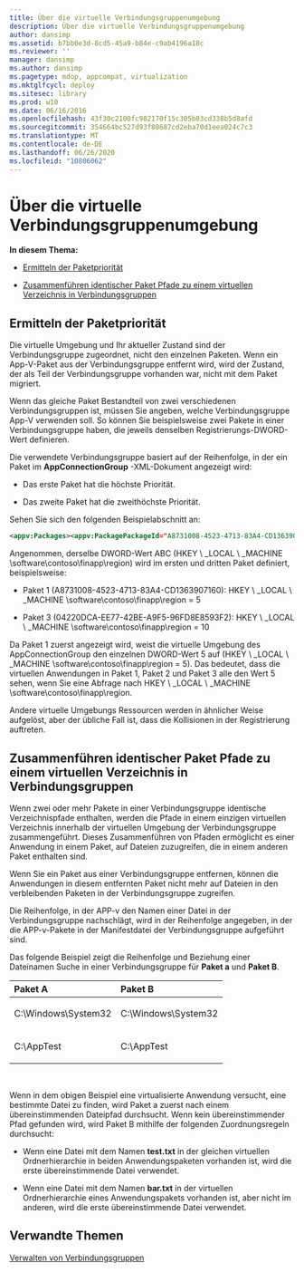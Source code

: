 ```yaml
---
title: Über die virtuelle Verbindungsgruppenumgebung
description: Über die virtuelle Verbindungsgruppenumgebung
author: dansimp
ms.assetid: b7bb0e3d-8cd5-45a9-b84e-c9ab4196a18c
ms.reviewer: ''
manager: dansimp
ms.author: dansimp
ms.pagetype: mdop, appcompat, virtualization
ms.mktglfcycl: deploy
ms.sitesec: library
ms.prod: w10
ms.date: 06/16/2016
ms.openlocfilehash: 43f30c2100fc982170f15c305b03cd338b5d8afd
ms.sourcegitcommit: 354664bc527d93f80687cd2eba70d1eea024c7c3
ms.translationtype: MT
ms.contentlocale: de-DE
ms.lasthandoff: 06/26/2020
ms.locfileid: "10806062"
---
```

# Über die virtuelle Verbindungsgruppenumgebung


**In diesem Thema:**

-   [Ermitteln der Paketpriorität](#bkmk-pkg-priority-deter)

-   [Zusammenführen identischer Paket Pfade zu einem virtuellen Verzeichnis in Verbindungsgruppen](#bkmk-merged-root-ve-exp)

## <a href="" id="bkmk-pkg-priority-deter"></a>Ermitteln der Paketpriorität


Die virtuelle Umgebung und Ihr aktueller Zustand sind der Verbindungsgruppe zugeordnet, nicht den einzelnen Paketen. Wenn ein App-V-Paket aus der Verbindungsgruppe entfernt wird, wird der Zustand, der als Teil der Verbindungsgruppe vorhanden war, nicht mit dem Paket migriert.

Wenn das gleiche Paket Bestandteil von zwei verschiedenen Verbindungsgruppen ist, müssen Sie angeben, welche Verbindungsgruppe App-V verwenden soll. So können Sie beispielsweise zwei Pakete in einer Verbindungsgruppe haben, die jeweils denselben Registrierungs-DWORD-Wert definieren.

Die verwendete Verbindungsgruppe basiert auf der Reihenfolge, in der ein Paket im **AppConnectionGroup** -XML-Dokument angezeigt wird:

-   Das erste Paket hat die höchste Priorität.

-   Das zweite Paket hat die zweithöchste Priorität.

Sehen Sie sich den folgenden Beispielabschnitt an:

```xml
<appv:Packages><appv:PackagePackageId="A8731008-4523-4713-83A4-CD1363907160"VersionId="E889951B-7F30-418B-A69C-B37283BC0DB9"/><appv:PackagePackageId="1DC709C8-309F-4AB4-BD47-F75926D04276"VersionId="01F1943B-C778-40AD-BFAD-AC34A695DF3C"/><appv:PackagePackageId="04220DCA-EE77-42BE-A9F5-96FD8E8593F2"VersionId="E15EFFE9-043D-4C01-BC52-AD2BD1E8BAFA"/></appv:Packages>
```

Angenommen, derselbe DWORD-Wert ABC (HKEY \ _LOCAL \ _MACHINE \\software\\contoso\\finapp\\region) wird im ersten und dritten Paket definiert, beispielsweise:

-   Paket 1 (A8731008-4523-4713-83A4-CD1363907160): HKEY \ _LOCAL \ _MACHINE \\software\\contoso\\finapp\\region = 5

-   Paket 3 (04220DCA-EE77-42BE-A9F5-96FD8E8593F2): HKEY \ _LOCAL \ _MACHINE \\software\\contoso\\finapp\\region = 10

Da Paket 1 zuerst angezeigt wird, weist die virtuelle Umgebung des AppConnectionGroup den einzelnen DWORD-Wert 5 auf (HKEY \ _LOCAL \ _MACHINE \\software\\contoso\\finapp\\region = 5). Das bedeutet, dass die virtuellen Anwendungen in Paket 1, Paket 2 und Paket 3 alle den Wert 5 sehen, wenn Sie eine Abfrage nach HKEY \ _LOCAL \ _MACHINE \\software\\contoso\\finapp\\region.

Andere virtuelle Umgebungs Ressourcen werden in ähnlicher Weise aufgelöst, aber der übliche Fall ist, dass die Kollisionen in der Registrierung auftreten.

## <a href="" id="bkmk-merged-root-ve-exp"></a>Zusammenführen identischer Paket Pfade zu einem virtuellen Verzeichnis in Verbindungsgruppen


Wenn zwei oder mehr Pakete in einer Verbindungsgruppe identische Verzeichnispfade enthalten, werden die Pfade in einem einzigen virtuellen Verzeichnis innerhalb der virtuellen Umgebung der Verbindungsgruppe zusammengeführt. Dieses Zusammenführen von Pfaden ermöglicht es einer Anwendung in einem Paket, auf Dateien zuzugreifen, die in einem anderen Paket enthalten sind.

Wenn Sie ein Paket aus einer Verbindungsgruppe entfernen, können die Anwendungen in diesem entfernten Paket nicht mehr auf Dateien in den verbleibenden Paketen in der Verbindungsgruppe zugreifen.

Die Reihenfolge, in der APP-v den Namen einer Datei in der Verbindungsgruppe nachschlägt, wird in der Reihenfolge angegeben, in der die APP-v-Pakete in der Manifestdatei der Verbindungsgruppe aufgeführt sind.

Das folgende Beispiel zeigt die Reihenfolge und Beziehung einer Dateinamen Suche in einer Verbindungsgruppe für **Paket a** und **Paket B**.

<table>
<colgroup>
<col width="50%" />
<col width="50%" />
</colgroup>
<thead>
<tr class="header">
<th align="left">Paket A</th>
<th align="left">Paket B</th>
</tr>
</thead>
<tbody>
<tr class="odd">
<td align="left"><p>C:\Windows\System32</p></td>
<td align="left"><p>C:\Windows\System32</p></td>
</tr>
<tr class="even">
<td align="left"><p>C:\AppTest</p></td>
<td align="left"><p>C:\AppTest</p></td>
</tr>
</tbody>
</table>

 

Wenn in dem obigen Beispiel eine virtualisierte Anwendung versucht, eine bestimmte Datei zu finden, wird Paket a zuerst nach einem übereinstimmenden Dateipfad durchsucht. Wenn kein übereinstimmender Pfad gefunden wird, wird Paket B mithilfe der folgenden Zuordnungsregeln durchsucht:

-   Wenn eine Datei mit dem Namen **test.txt** in der gleichen virtuellen Ordnerhierarchie in beiden Anwendungspaketen vorhanden ist, wird die erste übereinstimmende Datei verwendet.

-   Wenn eine Datei mit dem Namen **bar.txt** in der virtuellen Ordnerhierarchie eines Anwendungspakets vorhanden ist, aber nicht im anderen, wird die erste übereinstimmende Datei verwendet.






## Verwandte Themen


[Verwalten von Verbindungsgruppen](managing-connection-groups51.md)

 

 





